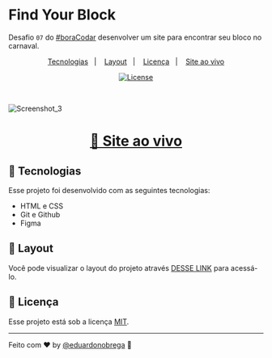 # Find Your Block

Desafio `07` do [#boraCodar](https://boracodar.dev/) desenvolver um site para encontrar seu bloco no carnaval. 

<p align="center">
  <a href="#-tecnologias">Tecnologias</a>&nbsp;&nbsp;&nbsp;|&nbsp;&nbsp;&nbsp;
  <a href="#-layout">Layout</a>&nbsp;&nbsp;&nbsp;|&nbsp;&nbsp;&nbsp;
  <a href="#memo-licença">Licença</a>&nbsp;&nbsp;&nbsp;|&nbsp;&nbsp;&nbsp;
  <a href="https://eduardonobrega.github.io/bora-codar/chat/">Site ao vivo</a>
</p>

<p align="center">
  <a href="https://choosealicense.com/licenses/mit/"><img alt="License" src="https://img.shields.io/static/v1?label=license&message=MIT&color=49AA26&labelColor=000000"></a>
</p>

<br>

![Screenshot_3](https://user-images.githubusercontent.com/87456011/225174133-38ba204a-f03b-4833-bef1-bc5f24b860df.png)



<div align="center">

  <h1><a href="https://eduardonobrega.github.io/bora-codar/find-your-block/">👾 Site ao vivo</a></h1> 

</div>

## 🚀 Tecnologias

Esse projeto foi desenvolvido com as seguintes tecnologias:

- HTML e CSS
- Git e Github
- Figma


## 🔖 Layout

Você pode visualizar o layout do projeto através [DESSE LINK](https://www.figma.com/file/Bja5QKPHG3KMDxXakts6r7/%23boraCodar---Desafio-7-(Community)?t=H2Vjq06CmUPm0nCM-0) para acessá-lo.

## :memo: Licença

Esse projeto está sob a licença [MIT](https://choosealicense.com/licenses/mit/).

---

Feito com ♥ by [@eduardonobrega](https://www.linkedin.com/in/eduardo-nunes-nobrega/) :wave: 
